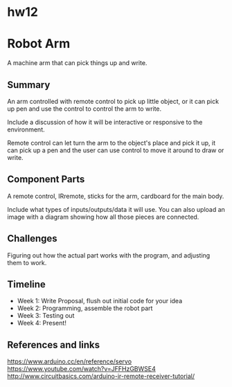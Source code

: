# hw12

# Robot Arm
A machine arm that can pick things up and write.

## Summary
An arm controlled with remote control to pick up little object, or it can pick up pen and use the control to control the arm to write.

Include a discussion of how it will be interactive or responsive to the environment.

Remote control can let turn the arm to the object's place and pick it up, it can pick up a pen and the user can use control to move it around to draw or write.

## Component Parts
A remote control, IRremote, sticks for the arm, cardboard for the main body.

Include what types of inputs/outputs/data it will use. You can also upload an image with a diagram showing how all those pieces are connected.

## Challenges
Figuring out how the actual part works with the program, and adjusting them to work.

## Timeline
- Week 1: Write Proposal, flush out initial code for your idea
- Week 2: Programming, assemble the robot part
- Week 3: Testing out 
- Week 4: Present!

## References and links
https://www.arduino.cc/en/reference/servo
https://www.youtube.com/watch?v=JFFHzGBWSE4
http://www.circuitbasics.com/arduino-ir-remote-receiver-tutorial/
